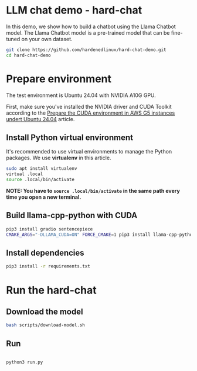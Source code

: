 # LLM chat demo - hard-chat

In this demo, we show how to build a chatbot using the Llama Chatbot model. The Llama Chatbot model is a pre-trained model that can be fine-tuned on your own dataset.

```bash
git clone https://github.com/hardenedlinux/hard-chat-demo.git
cd hard-chat-demo
```
# Prepare environment

The test environment is Ubuntu 24.04 with NVIDIA A10G GPU.

First, make sure you've installed the NVIDIA driver and CUDA Toolkit according to the [Prepare the CUDA environment in AWS G5 instances undert Ubuntu 24.04](base/aws-g5-cuda-dev-environment.md) article.

## Install Python virtual environment

It's recommended to use virtual environments to manage the Python packages. We use **virtualenv** in this article.

```bash
sudo apt install virtualenv
virtual .local
source .local/bin/activate
```

**NOTE: You have to `source .local/bin/activate` in the same path every time you open a new terminal.**

## Build llama-cpp-python with CUDA

```bash
pip3 install gradio sentencepiece
CMAKE_ARGS="-DLLAMA_CUDA=ON" FORCE_CMAKE=1 pip3 install llama-cpp-python
```

## Install dependencies

```bash
pip3 install -r requirements.txt
```

# Run the hard-chat

## Download the model

```bash
bash scripts/download-model.sh
```

## Run

```bash

python3 run.py
```
